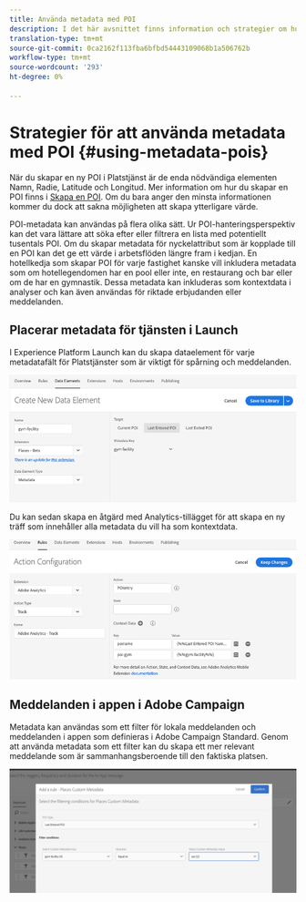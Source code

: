 ```yaml
---
title: Använda metadata med POI
description: I det här avsnittet finns information och strategier om hur du använder metadata med POI.
translation-type: tm+mt
source-git-commit: 0ca2162f113fba6bfbd54443109068b1a506762b
workflow-type: tm+mt
source-wordcount: '293'
ht-degree: 0%

---
```



# Strategier för att använda metadata med POI {#using-metadata-pois}

När du skapar en ny POI i Platstjänst är de enda nödvändiga elementen Namn, Radie, Latitude och Longitud. Mer information om hur du skapar en POI finns i [Skapa en POI](/help/poi-mgmt-ui/create-a-poi-ui.md). Om du bara anger den minsta informationen kommer du dock att sakna möjligheten att skapa ytterligare värde.

POI-metadata kan användas på flera olika sätt. Ur POI-hanteringsperspektiv kan det vara lättare att söka efter eller filtrera en lista med potentiellt tusentals POI. Om du skapar metadata för nyckelattribut som är kopplade till en POI kan det ge ett värde i arbetsflöden längre fram i kedjan. En hotellkedja som skapar POI för varje fastighet kanske vill inkludera metadata som om hotellegendomen har en pool eller inte, en restaurang och bar eller om de har en gymnastik. Dessa metadata kan inkluderas som kontextdata i analyser och kan även användas för riktade erbjudanden eller meddelanden.

## Placerar metadata för tjänsten i Launch

I Experience Platform Launch kan du skapa dataelement för varje metadatafält för Platstjänster som är viktigt för spårning och meddelanden.

![dataelement för gymmet-anläggningen](/help/assets/gymfacility.png)

Du kan sedan skapa en åtgärd med Analytics-tillägget för att skapa en ny träff som innehåller alla metadata du vill ha som kontextdata.

![åtgärd för gymmet](/help/assets/Analytics-gym.png)

## Meddelanden i appen i Adobe Campaign

Metadata kan användas som ett filter för lokala meddelanden och meddelanden i appen som definieras i Adobe Campaign Standard. Genom att använda metadata som ett filter kan du skapa ett mer relevant meddelande som är sammanhangsberoende till den faktiska platsen.

![filtrera lokala meddelanden och meddelanden i appen i ACS](/help/assets/ACS_gym_metadata.png)